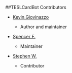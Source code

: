 ##TESLCardBot Contributors

- [Kevin Giovinazzo](https://github.com/G3Kappa)
	- Author and maintainer

- [Spencer F.](https://github.com/quillypen)
	- Maintainer

- [Stephen W.](https://github.com/swong225)
	- Contributor
